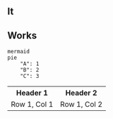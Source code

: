 ## It

## Works

```
mermaid
pie
    "A": 1
    "B": 2
    "C": 3
```

<table>
  <tr>
    <th>Header 1</th>
    <th>Header 2</th>
  </tr>
    <tr>
        <td>Row 1, Col 1</td>
        <td>Row 1, Col 2</td>
    </tr>
</table>